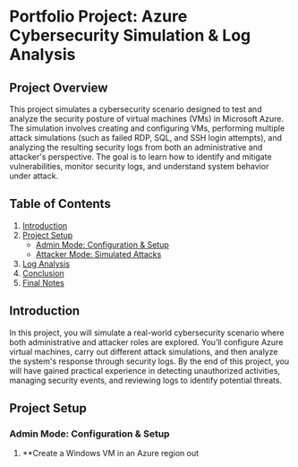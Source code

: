# Portfolio Project: Azure Cybersecurity Simulation & Log Analysis

## Project Overview

This project simulates a cybersecurity scenario designed to test and analyze the security posture of virtual machines (VMs) in Microsoft Azure. The simulation involves creating and configuring VMs, performing multiple attack simulations (such as failed RDP, SQL, and SSH login attempts), and analyzing the resulting security logs from both an administrative and attacker's perspective. The goal is to learn how to identify and mitigate vulnerabilities, monitor security logs, and understand system behavior under attack.

## Table of Contents

1. [Introduction](#introduction)
2. [Project Setup](#project-setup)
   - [Admin Mode: Configuration & Setup](#admin-mode-configuration-setup)
   - [Attacker Mode: Simulated Attacks](#attacker-mode-simulated-attacks)
3. [Log Analysis](#log-analysis)
4. [Conclusion](#conclusion)
5. [Final Notes](#final-notes)

## Introduction

In this project, you will simulate a real-world cybersecurity scenario where both administrative and attacker roles are explored. You’ll configure Azure virtual machines, carry out different attack simulations, and then analyze the system's response through security logs. By the end of this project, you will have gained practical experience in detecting unauthorized activities, managing security events, and reviewing logs to identify potential threats.

## Project Setup

### Admin Mode: Configuration & Setup

1. **Create a Windows VM in an Azure region out

